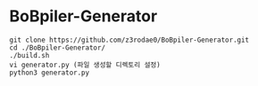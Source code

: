 # BoBpiler-Generator
```
git clone https://github.com/z3rodae0/BoBpiler-Generator.git
cd ./BoBpiler-Generator/
./build.sh
vi generator.py (파일 생성할 디렉토리 설정)
python3 generator.py
```
